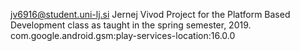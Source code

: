 jv6916@student.uni-lj.si
Jernej Vivod
Project for the Platform Based Development class as taught in the spring semester, 2019.
com.google.android.gsm:play-services-location:16.0.0